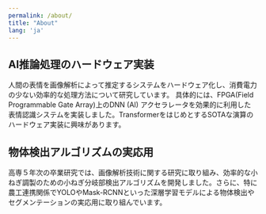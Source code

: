 ```yaml
---
permalink: /about/
title: "About"
lang: 'ja'
---
```


## AI推論処理のハードウェア実装

人間の表情を画像解析によって推定するシステムをハードウェア化し、消費電力の少ない効率的な処理方法について研究しています。 具体的には、FPGA(Field Programmable Gate Array)上のDNN (AI) アクセラレータを効果的に利用した表情認識システムを実装しました。TransformerをはじめとするSOTAな演算のハードウェア実装に興味があります。

## 物体検出アルゴリズムの実応用

高専５年次の卒業研究では、画像解析技術に関する研究に取り組み、効率的な小ねぎ調製のための小ねぎ分岐部検出アルゴリズムを開発しました。さらに、特に農工連携関係でYOLOやMask-RCNNといった深層学習モデルによる物体検出やセグメンテーションの実応用に取り組んでいます。